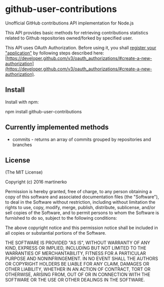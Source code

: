 # github-user-contributions
Unofficial GitHub contributions API implementation for Node.js

This API provides basic methods for retrieving contributions statistics related to Github repositories owned/forked by specified user.

This API uses OAuth Authorization. Before using it, you shall [register your "application"](https://github.com/settings/applications/new) by following steps described here: [https://developer.github.com/v3/oauth_authorizations/#create-a-new-authorization](https://developer.github.com/v3/oauth_authorizations/#create-a-new-authorization).

## Install

Install with npm:

npm install github-user-contributions

## Currently implemented methods

- commits - returns an array of commits grouped by repositories and branches

## License
(The MIT License)

Copyright (c) 2016 martinerko

Permission is hereby granted, free of charge, to any person obtaining a copy of this software and associated documentation files (the "Software"), to deal in the Software without restriction, including without limitation the rights to use, copy, modify, merge, publish, distribute, sublicense, and/or sell copies of the Software, and to permit persons to whom the Software is furnished to do so, subject to the following conditions:

The above copyright notice and this permission notice shall be included in all copies or substantial portions of the Software.

THE SOFTWARE IS PROVIDED "AS IS", WITHOUT WARRANTY OF ANY KIND, EXPRESS OR IMPLIED, INCLUDING BUT NOT LIMITED TO THE WARRANTIES OF MERCHANTABILITY, FITNESS FOR A PARTICULAR PURPOSE AND NONINFRINGEMENT. IN NO EVENT SHALL THE AUTHORS OR COPYRIGHT HOLDERS BE LIABLE FOR ANY CLAIM, DAMAGES OR OTHER LIABILITY, WHETHER IN AN ACTION OF CONTRACT, TORT OR OTHERWISE, ARISING FROM, OUT OF OR IN CONNECTION WITH THE SOFTWARE OR THE USE OR OTHER DEALINGS IN THE SOFTWARE.
